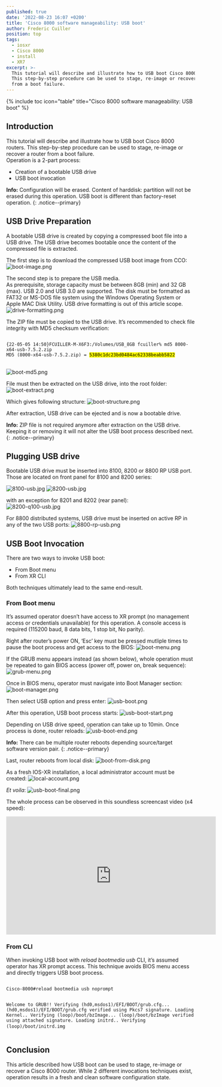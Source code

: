 ```yaml
---
published: true
date: '2022-08-23 16:07 +0200'
title: 'Cisco 8000 software manageability: USB boot'
author: Frederic Cuiller
position: top
tags:
  - iosxr
  - Cisco 8000
  - install
  - XR7
excerpt: >-
  This tutorial will describe and illustrate how to USB boot Cisco 8000 routers.
  This step-by-step procedure can be used to stage, re-image or recover a router
  from a boot failure.
---
```

{% include toc icon="table" title="Cisco 8000 software manageability: USB boot" %}

## Introduction

This tutorial will describe and illustrate how to USB boot Cisco 8000 routers. This step-by-step procedure can be used to stage, re-image or recover a router from a boot failure.  
Operation is a 2-part process:
- Creation of a bootable USB drive
- USB boot invocation

**Info:** Configuration will be erased. Content of harddisk: partition will not be erased during this operation. USB boot is different than factory-reset operation.
{: .notice--primary}

## USB Drive Preparation
A bootable USB drive is created by copying a compressed boot file into a USB drive. The USB drive becomes bootable once the content of the compressed file is extracted.

The first step is to download the compressed USB boot image from CCO:
![boot-image.png]({{site.baseurl}}/images/boot-image.png)


The second step is to prepare the USB media.  
As prerequisite, storage capacity must be between 8GB (min) and 32 GB (max). USB 2.0 and USB 3.0 are supported. The disk must be formatted as FAT32 or MS-DOS file system using the Windows Operating System or Apple MAC Disk Utility. USB drive formatting is out of this article scope.  
![drive-formatting.png]({{site.baseurl}}/images/drive-formatting.png)


The ZIP file must be copied to the USB drive. It’s recommended to check file integrity with MD5 checksum verification:

<div class="highlighter-rouge">
<pre class="highlight">
<code>
{22-05-05 14:50}FCUILLER-M-X6F3:/Volumes/USB_8GB fcuiller% md5 8000-x64-usb-7.5.2.zip
MD5 (8000-x64-usb-7.5.2.zip) = <mark>5380c1dc23bd0484ac62338beabb5822</mark>
</code>
</pre>
</div>

![boot-md5.png]({{site.baseurl}}/images/boot-md5.png)

File must then be extracted on the USB drive, into the root folder:
![boot-extract.png]({{site.baseurl}}/images/boot-extract.png)

Which gives following structure:
![boot-structure.png]({{site.baseurl}}/images/boot-structure.png)

After extraction, USB drive can be ejected and is now a bootable drive.

**Info:** ZIP file is not required anymore after extraction on the USB drive. Keeping it or removing it will not alter the USB boot process described next.
{: .notice--primary}

## Plugging USB drive

Bootable USB drive must be inserted into 8100, 8200 or 8800 RP USB port.
Those are located on front panel for 8100 and 8200 series:  

![8100-usb.jpg]({{site.baseurl}}/images/8100-usb.jpg)
![8200-usb.jpg]({{site.baseurl}}/images/8200-usb.jpg)

with an exception for 8201 and 8202 (rear panel):  
![8200-q100-usb.jpg]({{site.baseurl}}/images/8200-q100-usb.jpg)

For 8800 distributed systems, USB drive must be inserted on active RP in any of the two USB ports:
![8800-rp-usb.png]({{site.baseurl}}/images/8800-rp-usb.png)

## USB Boot Invocation
There are two ways to invoke USB boot:
- From Boot menu
- From XR CLI

Both techniques ultimately lead to the same end-result.

### From Boot menu
It’s assumed operator doesn’t have access to XR prompt (no management access or credentials unavailable) for this operation. A console access is required (115200 baud, 8 data bits, 1 stop bit, No parity).   

Right after router’s power ON, ‘Esc’ key must be pressed mutliple times to pause the boot process and get access to the BIOS:
![boot-menu.png]({{site.baseurl}}/images/boot-menu.png)

If the GRUB menu appears instead (as shown below), whole operation must be repeated to gain BIOS access (power off, power on, break sequence):
![grub-menu.png]({{site.baseurl}}/images/grub-menu.png)

Once in BIOS menu, operator must navigate into Boot Manager section:
![boot-manager.png]({{site.baseurl}}/images/boot-manager.png)

Then select USB option and press enter:
![usb-boot.png]({{site.baseurl}}/images/usb-boot.png)

After this operation, USB boot process starts:
![usb-boot-start.png]({{site.baseurl}}/images/usb-boot-start.png)

Depending on USB drive speed, operation can take up to 10min. Once process is done, router reloads:
![usb-boot-end.png]({{site.baseurl}}/images/usb-boot-end.png)

**Info:** There can be multiple router reboots depending source/target software version pair.
{: .notice--primary}

Last, router reboots from local disk:
![boot-from-disk.png]({{site.baseurl}}/images/boot-from-disk.png)

As a fresh IOS-XR installation, a local administrator account must be created:
![local-account.png]({{site.baseurl}}/images/local-account.png)

*Et voila*:
![usb-boot-final.png]({{site.baseurl}}/images/usb-boot-final.png)

The whole process can be observed in this soundless screencast video (x4 speed):
<iframe width="560" height="315" src="https://www.youtube.com/embed/rmJywG1XXSI" title="YouTube video player" frameborder="0" allow="accelerometer; autoplay; clipboard-write; encrypted-media; gyroscope; picture-in-picture" allowfullscreen></iframe>

### From CLI

When invoking USB boot with *reload bootmedia usb* CLI, it’s assumed operator has XR prompt access. This technique avoids BIOS menu access and directly triggers USB boot process.

<div class="highlighter-rouge">
<pre class="highlight">
<code>
Cisco-8000#reload bootmedia usb noprompt

Welcome to GRUB!!
Verifying (hd0,msdos1)/EFI/BOOT/grub.cfg...
(hd0,msdos1)/EFI/BOOT/grub.cfg verified using Pkcs7 signature.
Loading Kernel..
Verifying (loop)/boot/bzImage...
(loop)/boot/bzImage verified using attached signature.
Loading initrd..
Verifying (loop)/boot/initrd.img
</code>
</pre>
</div>

## Conclusion
This article described how USB boot can be used to stage, re-image or recover a Cisco 8000 router. While 2 different invocations techniques exist, operation results in a fresh and clean software configuration state.
